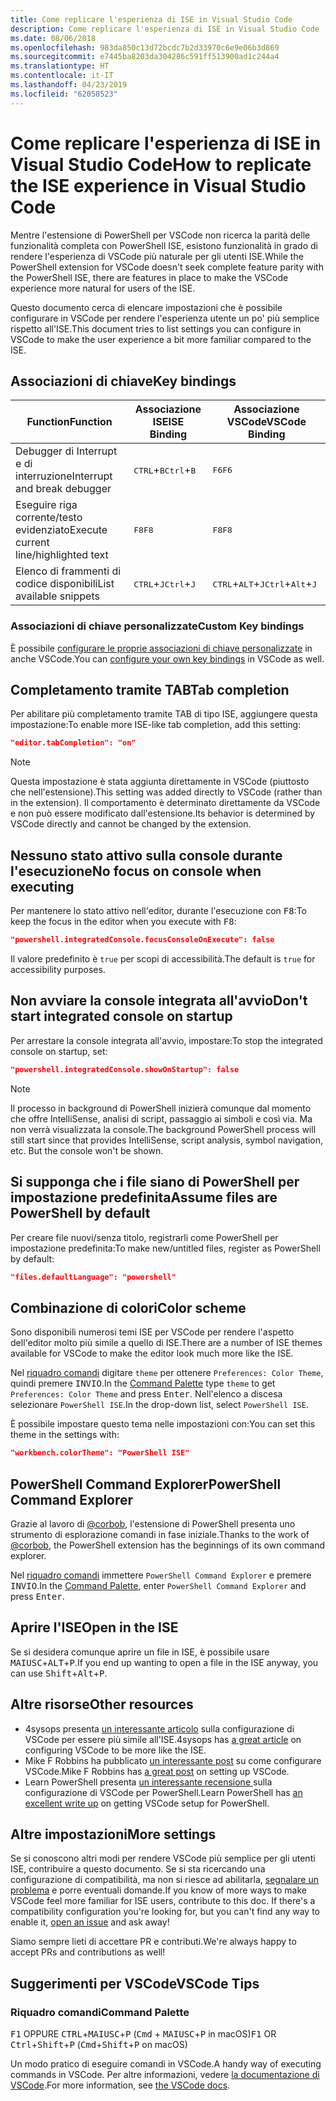 ```yaml
---
title: Come replicare l'esperienza di ISE in Visual Studio Code
description: Come replicare l'esperienza di ISE in Visual Studio Code
ms.date: 08/06/2018
ms.openlocfilehash: 983da850c13d72bcdc7b2d33970c6e9e06b3d869
ms.sourcegitcommit: e7445ba8203da304286c591ff513900ad1c244a4
ms.translationtype: HT
ms.contentlocale: it-IT
ms.lasthandoff: 04/23/2019
ms.locfileid: "62058523"
---
```

# <a name="how-to-replicate-the-ise-experience-in-visual-studio-code"></a><span data-ttu-id="58a56-103">Come replicare l'esperienza di ISE in Visual Studio Code</span><span class="sxs-lookup"><span data-stu-id="58a56-103">How to replicate the ISE experience in Visual Studio Code</span></span>

<span data-ttu-id="58a56-104">Mentre l'estensione di PowerShell per VSCode non ricerca la parità delle funzionalità completa con PowerShell ISE, esistono funzionalità in grado di rendere l'esperienza di VSCode più naturale per gli utenti ISE.</span><span class="sxs-lookup"><span data-stu-id="58a56-104">While the PowerShell extension for VSCode doesn't seek complete feature parity with the PowerShell ISE, there are features in place to make the VSCode experience more natural for users of the ISE.</span></span>

<span data-ttu-id="58a56-105">Questo documento cerca di elencare impostazioni che è possibile configurare in VSCode per rendere l'esperienza utente un po' più semplice rispetto all'ISE.</span><span class="sxs-lookup"><span data-stu-id="58a56-105">This document tries to list settings you can configure in VSCode to make the user experience a bit more familiar compared to the ISE.</span></span>

## <a name="key-bindings"></a><span data-ttu-id="58a56-106">Associazioni di chiave</span><span class="sxs-lookup"><span data-stu-id="58a56-106">Key bindings</span></span>

| <span data-ttu-id="58a56-107">Function</span><span class="sxs-lookup"><span data-stu-id="58a56-107">Function</span></span>                              | <span data-ttu-id="58a56-108">Associazione ISE</span><span class="sxs-lookup"><span data-stu-id="58a56-108">ISE Binding</span></span>                  | <span data-ttu-id="58a56-109">Associazione VSCode</span><span class="sxs-lookup"><span data-stu-id="58a56-109">VSCode Binding</span></span>                              |
| ----------------                      | -----------                  | --------------                              |
| <span data-ttu-id="58a56-110">Debugger di Interrupt e di interruzione</span><span class="sxs-lookup"><span data-stu-id="58a56-110">Interrupt and break debugger</span></span>          | <span data-ttu-id="58a56-111"><kbd>CTRL</kbd>+<kbd>B</kbd></span><span class="sxs-lookup"><span data-stu-id="58a56-111"><kbd>Ctrl</kbd>+<kbd>B</kbd></span></span> | <span data-ttu-id="58a56-112"><kbd>F6</kbd></span><span class="sxs-lookup"><span data-stu-id="58a56-112"><kbd>F6</kbd></span></span>                               |
| <span data-ttu-id="58a56-113">Eseguire riga corrente/testo evidenziato</span><span class="sxs-lookup"><span data-stu-id="58a56-113">Execute current line/highlighted text</span></span> | <span data-ttu-id="58a56-114"><kbd>F8</kbd></span><span class="sxs-lookup"><span data-stu-id="58a56-114"><kbd>F8</kbd></span></span>                | <span data-ttu-id="58a56-115"><kbd>F8</kbd></span><span class="sxs-lookup"><span data-stu-id="58a56-115"><kbd>F8</kbd></span></span>                               |
| <span data-ttu-id="58a56-116">Elenco di frammenti di codice disponibili</span><span class="sxs-lookup"><span data-stu-id="58a56-116">List available snippets</span></span>               | <span data-ttu-id="58a56-117"><kbd>CTRL</kbd>+<kbd>J</kbd></span><span class="sxs-lookup"><span data-stu-id="58a56-117"><kbd>Ctrl</kbd>+<kbd>J</kbd></span></span> | <span data-ttu-id="58a56-118"><kbd>CTRL</kbd>+<kbd>ALT</kbd>+<kbd>J</kbd></span><span class="sxs-lookup"><span data-stu-id="58a56-118"><kbd>Ctrl</kbd>+<kbd>Alt</kbd>+<kbd>J</kbd></span></span> |

### <a name="custom-key-bindings"></a><span data-ttu-id="58a56-119">Associazioni di chiave personalizzate</span><span class="sxs-lookup"><span data-stu-id="58a56-119">Custom Key bindings</span></span>

<span data-ttu-id="58a56-120">È possibile [configurare le proprie associazioni di chiave personalizzate](https://code.visualstudio.com/docs/getstarted/keybindings#_custom-keybindings-for-refactorings) in anche VSCode.</span><span class="sxs-lookup"><span data-stu-id="58a56-120">You can [configure your own key bindings](https://code.visualstudio.com/docs/getstarted/keybindings#_custom-keybindings-for-refactorings) in VSCode as well.</span></span>

## <a name="tab-completion"></a><span data-ttu-id="58a56-121">Completamento tramite TAB</span><span class="sxs-lookup"><span data-stu-id="58a56-121">Tab completion</span></span>

<span data-ttu-id="58a56-122">Per abilitare più completamento tramite TAB di tipo ISE, aggiungere questa impostazione:</span><span class="sxs-lookup"><span data-stu-id="58a56-122">To enable more ISE-like tab completion, add this setting:</span></span>

```json
"editor.tabCompletion": "on"
```

> [!NOTE]
> <span data-ttu-id="58a56-123">Questa impostazione è stata aggiunta direttamente in VSCode (piuttosto che nell'estensione).</span><span class="sxs-lookup"><span data-stu-id="58a56-123">This setting was added directly to VSCode (rather than in the extension).</span></span> <span data-ttu-id="58a56-124">Il comportamento è determinato direttamente da VSCode e non può essere modificato dall'estensione.</span><span class="sxs-lookup"><span data-stu-id="58a56-124">Its behavior is determined by VSCode directly and cannot be changed by the extension.</span></span>

## <a name="no-focus-on-console-when-executing"></a><span data-ttu-id="58a56-125">Nessuno stato attivo sulla console durante l'esecuzione</span><span class="sxs-lookup"><span data-stu-id="58a56-125">No focus on console when executing</span></span>

<span data-ttu-id="58a56-126">Per mantenere lo stato attivo nell'editor, durante l'esecuzione con <kbd>F8</kbd>:</span><span class="sxs-lookup"><span data-stu-id="58a56-126">To keep the focus in the editor when you execute with <kbd>F8</kbd>:</span></span>

```json
"powershell.integratedConsole.focusConsoleOnExecute": false
```

<span data-ttu-id="58a56-127">Il valore predefinito è `true` per scopi di accessibilità.</span><span class="sxs-lookup"><span data-stu-id="58a56-127">The default is `true` for accessibility purposes.</span></span>

## <a name="dont-start-integrated-console-on-startup"></a><span data-ttu-id="58a56-128">Non avviare la console integrata all'avvio</span><span class="sxs-lookup"><span data-stu-id="58a56-128">Don't start integrated console on startup</span></span>

<span data-ttu-id="58a56-129">Per arrestare la console integrata all'avvio, impostare:</span><span class="sxs-lookup"><span data-stu-id="58a56-129">To stop the integrated console on startup, set:</span></span>

```json
"powershell.integratedConsole.showOnStartup": false
```

> [!NOTE]
> <span data-ttu-id="58a56-130">Il processo in background di PowerShell inizierà comunque dal momento che offre IntelliSense, analisi di script, passaggio ai simboli e così via. Ma non verrà visualizzata la console.</span><span class="sxs-lookup"><span data-stu-id="58a56-130">The background PowerShell process will still start since that provides IntelliSense, script analysis, symbol navigation, etc. But the console won't be shown.</span></span>

## <a name="assume-files-are-powershell-by-default"></a><span data-ttu-id="58a56-131">Si supponga che i file siano di PowerShell per impostazione predefinita</span><span class="sxs-lookup"><span data-stu-id="58a56-131">Assume files are PowerShell by default</span></span>

<span data-ttu-id="58a56-132">Per creare file nuovi/senza titolo, registrarli come PowerShell per impostazione predefinita:</span><span class="sxs-lookup"><span data-stu-id="58a56-132">To make new/untitled files, register as PowerShell by default:</span></span>

```json
"files.defaultLanguage": "powershell"
```

## <a name="color-scheme"></a><span data-ttu-id="58a56-133">Combinazione di colori</span><span class="sxs-lookup"><span data-stu-id="58a56-133">Color scheme</span></span>

<span data-ttu-id="58a56-134">Sono disponibili numerosi temi ISE per VSCode per rendere l'aspetto dell'editor molto più simile a quello di ISE.</span><span class="sxs-lookup"><span data-stu-id="58a56-134">There are a number of ISE themes available for VSCode to make the editor look much more like the ISE.</span></span>

<span data-ttu-id="58a56-135">Nel [riquadro comandi] digitare `theme` per ottenere `Preferences: Color Theme`, quindi premere <kbd>INVIO</kbd>.</span><span class="sxs-lookup"><span data-stu-id="58a56-135">In the [Command Palette] type `theme` to get `Preferences: Color Theme` and press <kbd>Enter</kbd>.</span></span>
<span data-ttu-id="58a56-136">Nell'elenco a discesa selezionare `PowerShell ISE`.</span><span class="sxs-lookup"><span data-stu-id="58a56-136">In the drop-down list, select `PowerShell ISE`.</span></span>

<span data-ttu-id="58a56-137">È possibile impostare questo tema nelle impostazioni con:</span><span class="sxs-lookup"><span data-stu-id="58a56-137">You can set this theme in the settings with:</span></span>

```json
"workbench.colorTheme": "PowerShell ISE"
```

## <a name="powershell-command-explorer"></a><span data-ttu-id="58a56-138">PowerShell Command Explorer</span><span class="sxs-lookup"><span data-stu-id="58a56-138">PowerShell Command Explorer</span></span>

<span data-ttu-id="58a56-139">Grazie al lavoro di [@corbob](https://github.com/corbob), l'estensione di PowerShell presenta uno strumento di esplorazione comandi in fase iniziale.</span><span class="sxs-lookup"><span data-stu-id="58a56-139">Thanks to the work of [@corbob](https://github.com/corbob), the PowerShell extension has the beginnings of its own command explorer.</span></span>

<span data-ttu-id="58a56-140">Nel [riquadro comandi] immettere `PowerShell Command Explorer` e premere <kbd>INVIO</kbd>.</span><span class="sxs-lookup"><span data-stu-id="58a56-140">In the [Command Palette], enter `PowerShell Command Explorer` and press <kbd>Enter</kbd>.</span></span>

## <a name="open-in-the-ise"></a><span data-ttu-id="58a56-141">Aprire l'ISE</span><span class="sxs-lookup"><span data-stu-id="58a56-141">Open in the ISE</span></span>

<span data-ttu-id="58a56-142">Se si desidera comunque aprire un file in ISE, è possibile usare <kbd>MAIUSC</kbd>+<kbd>ALT</kbd>+<kbd>P</kbd>.</span><span class="sxs-lookup"><span data-stu-id="58a56-142">If you end up wanting to open a file in the ISE anyway, you can use <kbd>Shift</kbd>+<kbd>Alt</kbd>+<kbd>P</kbd>.</span></span>

## <a name="other-resources"></a><span data-ttu-id="58a56-143">Altre risorse</span><span class="sxs-lookup"><span data-stu-id="58a56-143">Other resources</span></span>

- <span data-ttu-id="58a56-144">4sysops presenta [un interessante articolo](https://4sysops.com/archives/make-visual-studio-code-look-and-behave-like-powershell-ise/) sulla configurazione di VSCode per essere più simile all'ISE.</span><span class="sxs-lookup"><span data-stu-id="58a56-144">4sysops has [a great article](https://4sysops.com/archives/make-visual-studio-code-look-and-behave-like-powershell-ise/) on configuring VSCode to be more like the ISE.</span></span>
- <span data-ttu-id="58a56-145">Mike F Robbins ha pubblicato [un interessante post](https://mikefrobbins.com/2017/08/24/how-to-install-visual-studio-code-and-configure-it-as-a-replacement-for-the-powershell-ise/) su come configurare VSCode.</span><span class="sxs-lookup"><span data-stu-id="58a56-145">Mike F Robbins has [a great post](https://mikefrobbins.com/2017/08/24/how-to-install-visual-studio-code-and-configure-it-as-a-replacement-for-the-powershell-ise/) on setting up VSCode.</span></span>
- <span data-ttu-id="58a56-146">Learn PowerShell presenta [un interessante recensione ](https://www.learnpwsh.com/setup-vs-code-for-powershell/) sulla configurazione di VSCode per PowerShell.</span><span class="sxs-lookup"><span data-stu-id="58a56-146">Learn PowerShell has [an excellent write up](https://www.learnpwsh.com/setup-vs-code-for-powershell/) on getting VSCode setup for PowerShell.</span></span>

## <a name="more-settings"></a><span data-ttu-id="58a56-147">Altre impostazioni</span><span class="sxs-lookup"><span data-stu-id="58a56-147">More settings</span></span>

<span data-ttu-id="58a56-148">Se si conoscono altri modi per rendere VSCode più semplice per gli utenti ISE, contribuire a questo documento. Se si sta ricercando una configurazione di compatibilità, ma non si riesce ad abilitarla, [segnalare un problema](https://github.com/PowerShell/vscode-powershell/issues/new/choose) e porre eventuali domande.</span><span class="sxs-lookup"><span data-stu-id="58a56-148">If you know of more ways to make VSCode feel more familiar for ISE users, contribute to this doc. If there's a compatibility configuration you're looking for, but you can't find any way to enable it, [open an issue](https://github.com/PowerShell/vscode-powershell/issues/new/choose) and ask away!</span></span>

<span data-ttu-id="58a56-149">Siamo sempre lieti di accettare PR e contributi.</span><span class="sxs-lookup"><span data-stu-id="58a56-149">We're always happy to accept PRs and contributions as well!</span></span>

## <a name="vscode-tips"></a><span data-ttu-id="58a56-150">Suggerimenti per VSCode</span><span class="sxs-lookup"><span data-stu-id="58a56-150">VSCode Tips</span></span>

### <a name="command-palette"></a><span data-ttu-id="58a56-151">Riquadro comandi</span><span class="sxs-lookup"><span data-stu-id="58a56-151">Command Palette</span></span>

<span data-ttu-id="58a56-152"><kbd>F1</kbd> OPPURE <kbd>CTRL</kbd>+<kbd>MAIUSC</kbd>+<kbd>P</kbd> (<kbd>Cmd</kbd> + <kbd>MAIUSC</kbd>+<kbd>P</kbd> in macOS)</span><span class="sxs-lookup"><span data-stu-id="58a56-152"><kbd>F1</kbd> OR <kbd>Ctrl</kbd>+<kbd>Shift</kbd>+<kbd>P</kbd> (<kbd>Cmd</kbd>+<kbd>Shift</kbd>+<kbd>P</kbd> on macOS)</span></span>

<span data-ttu-id="58a56-153">Un modo pratico di eseguire comandi in VSCode.</span><span class="sxs-lookup"><span data-stu-id="58a56-153">A handy way of executing commands in VSCode.</span></span>
<span data-ttu-id="58a56-154">Per altre informazioni, vedere [la documentazione di VSCode](https://code.visualstudio.com/docs/getstarted/userinterface#_command-palette).</span><span class="sxs-lookup"><span data-stu-id="58a56-154">For more information, see [the VSCode docs](https://code.visualstudio.com/docs/getstarted/userinterface#_command-palette).</span></span>

[Riquadro comandi]: #command-palette
[Command Palette]: #command-palette
